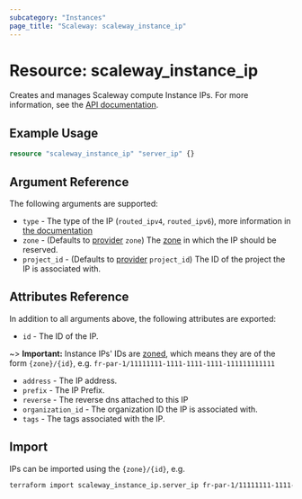 ```yaml
---
subcategory: "Instances"
page_title: "Scaleway: scaleway_instance_ip"
---
```


# Resource: scaleway_instance_ip

Creates and manages Scaleway compute Instance IPs. For more information, see the [API documentation](https://www.scaleway.com/en/developers/api/instance/#path-ips-list-all-flexible-ips).

## Example Usage

```terraform
resource "scaleway_instance_ip" "server_ip" {}
```

## Argument Reference

The following arguments are supported:

- `type` - The type of the IP (`routed_ipv4`, `routed_ipv6`), more information in [the documentation](https://www.scaleway.com/en/docs/compute/instances/api-cli/using-routed-ips/)
- `zone` - (Defaults to [provider](../index.md#zone) `zone`) The [zone](../guides/regions_and_zones.md#zones) in which the IP should be reserved.
- `project_id` - (Defaults to [provider](../index.md#project_id) `project_id`) The ID of the project the IP is associated with.

## Attributes Reference

In addition to all arguments above, the following attributes are exported:

- `id` - The ID of the IP.

~> **Important:** Instance IPs' IDs are [zoned](../guides/regions_and_zones.md#resource-ids), which means they are of the form `{zone}/{id}`, e.g. `fr-par-1/11111111-1111-1111-1111-111111111111`

- `address` - The IP address.
- `prefix` - The IP Prefix.
- `reverse` - The reverse dns attached to this IP
- `organization_id` - The organization ID the IP is associated with.
- `tags` - The tags associated with the IP.

## Import

IPs can be imported using the `{zone}/{id}`, e.g.

```bash
terraform import scaleway_instance_ip.server_ip fr-par-1/11111111-1111-1111-1111-111111111111
```
